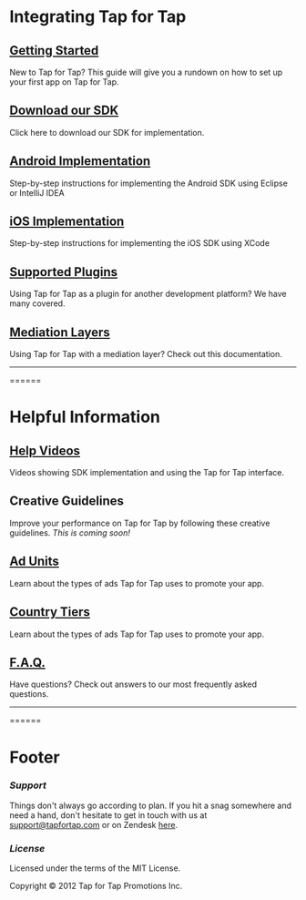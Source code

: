 # Integrating Tap for Tap #

##  [Getting Started](http://tapfortap.github.com/GettingStarted) ##
New to Tap for Tap? This guide will give you a rundown on how to set up your first app on Tap for Tap.

##  [Download our SDK](https://github.com/tapfortap/Documentation/zipball/master) ##
Click here to download our SDK for implementation.

##  [Android Implementation](http://tapfortap.github.com/Android) ##
Step-by-step instructions for implementing the Android SDK using Eclipse or IntelliJ IDEA

##  [iOS Implementation](http://tapfortap.github.com/iOS) ##
Step-by-step instructions for implementing the iOS SDK using XCode

##  [Supported Plugins](http://tapfortap.github.com/Plugins) ##
Using Tap for Tap as a plugin for another development platform?  We have many covered.

##  [Mediation Layers](http://tapfortap.github.com/Mediation) ##
Using Tap for Tap with a mediation layer? Check out this documentation.

___
======
# Helpful Information #

##  [Help Videos](http://tapfortap.github.com/HelpVideos) ##
Videos showing SDK implementation and using the Tap for Tap interface.

##  Creative Guidelines ##
Improve your performance on Tap for Tap by following these creative guidelines.
*This is coming soon!*

##  [Ad Units](http://tapfortap.github.com/AdUnits) ##
Learn about the types of ads Tap for Tap uses to promote your app.

##  [Country Tiers](http://tapfortap.github.com/CountryTiers) ##
Learn about the types of ads Tap for Tap uses to promote your app.

##  [F.A.Q.](http://tapfortap.github.com/FAQ) ##
Have questions? Check out answers to our most frequently asked questions.

___
======
# Footer #

### *Support* ###
Things don't always go according to plan. If you hit a snag somewhere and need a hand, don't hesitate to get in touch with us at [support@tapfortap.com](/doc/mailto:support@tapfortap.com) or on Zendesk [here](https://tapfortap.zendesk.com/anonymous_requests/new).

### *License* ###
Licensed under the terms of the MIT License.

Copyright &copy; 2012 Tap for Tap Promotions Inc.
